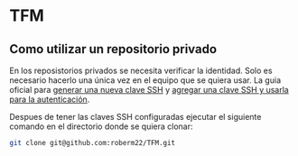# TFM

## Como utilizar un repositorio privado

En los reposistorios privados se necesita verificar la identidad. Solo es necesario hacerlo una única vez en el equipo que se quiera usar.
La guia oficial para [generar una nueva clave SSH](https://docs.github.com/es/authentication/connecting-to-github-with-ssh/generating-a-new-ssh-key-and-adding-it-to-the-ssh-agent#generating-a-new-ssh-key) y [agregar una clave SSH y usarla para la autenticación](https://docs.github.com/es/authentication/connecting-to-github-with-ssh/adding-a-new-ssh-key-to-your-github-account#adding-a-new-ssh-key-to-your-account).

Despues de tener las claves SSH configuradas ejecutar el siguiente comando en el directorio donde se quiera clonar:

```bash
git clone git@github.com:roberm22/TFM.git
```
